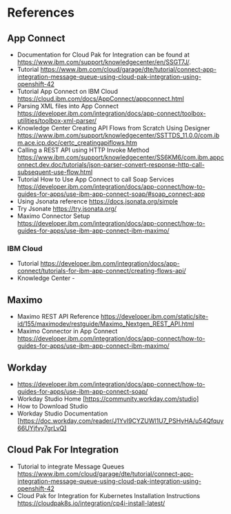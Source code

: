 # References

## App Connect
- Documentation for Cloud Pak for Integration can be found at https://www.ibm.com/support/knowledgecenter/en/SSGT7J/.
- Tutorial https://www.ibm.com/cloud/garage/dte/tutorial/connect-app-integration-message-queue-using-cloud-pak-integration-using-openshift-42
- Tutorial App Connect on IBM Cloud https://cloud.ibm.com/docs/AppConnect/appconnect.html
- Parsing XML files into App Connect https://developer.ibm.com/integration/docs/app-connect/toolbox-utilities/toolbox-xml-parser/
- Knowledge Center Creating API Flows from Scratch Using Designer https://www.ibm.com/support/knowledgecenter/SSTTDS_11.0.0/com.ibm.ace.icp.doc/certc_creatingapiflows.htm
- Calling a REST API using HTTP Invoke Method https://www.ibm.com/support/knowledgecenter/SS6KM6/com.ibm.appconnect.dev.doc/tutorials/json-parser-convert-response-http-call-subsequent-use-flow.html
- Tutorial How to Use App Connect to call Soap Services https://developer.ibm.com/integration/docs/app-connect/how-to-guides-for-apps/use-ibm-app-connect-soap/#soap_connect-app
- Using Jsonata reference https://docs.jsonata.org/simple 
- Try Jsonate https://try.jsonata.org/
- Maximo Connector Setup https://developer.ibm.com/integration/docs/app-connect/how-to-guides-for-apps/use-ibm-app-connect-ibm-maximo/


### IBM Cloud
- Tutorial https://developer.ibm.com/integration/docs/app-connect/tutorials-for-ibm-app-connect/creating-flows-api/
- Knowledge Center -

##  Maximo
- Maximo REST API Reference https://developer.ibm.com/static/site-id/155/maximodev/restguide/Maximo_Nextgen_REST_API.html
- Maximo Connector in App Connect https://developer.ibm.com/integration/docs/app-connect/how-to-guides-for-apps/use-ibm-app-connect-ibm-maximo/

##  Workday
- https://developer.ibm.com/integration/docs/app-connect/how-to-guides-for-apps/use-ibm-app-connect-soap/
- Workday Studio Home [https://community.workday.com/studio]
- How to Download Studio 
- Workday Studio Documentation [https://doc.workday.com/reader/J1YvI9CYZUWl1U7_PSHyHA/u54Qfquy66UYjfvy7grLvQ]

## Cloud Pak For Integration
- Tutorial to integrate Message Queues https://www.ibm.com/cloud/garage/dte/tutorial/connect-app-integration-message-queue-using-cloud-pak-integration-using-openshift-42
- Cloud Pak for Integration for Kubernetes Installation Instructions https://cloudpak8s.io/integration/cp4i-install-latest/

